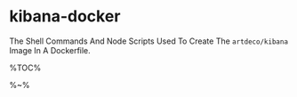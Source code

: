 # kibana-docker

The Shell Commands And Node Scripts Used To Create The `artdeco/kibana` Image In A Dockerfile.

%TOC%

%~%